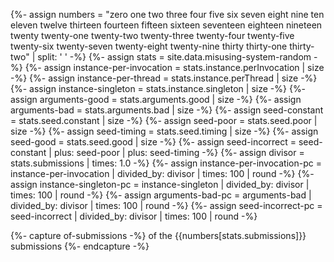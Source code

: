 {%- assign numbers = 
    "zero one two three four five six seven eight nine ten eleven twelve
    thirteen fourteen fifteen sixteen seventeen eighteen nineteen twenty
    twenty-one twenty-two twenty-three twenty-four twenty-five twenty-six
    twenty-seven twenty-eight twenty-nine thirty thirty-one thirty-two" |
    split: ' ' -%}
{%- assign stats = site.data.misusing-system-random -%}
{%- assign instance-per-invocation = stats.instance.perInvocation | size -%}
{%- assign instance-per-thread     = stats.instance.perThread     | size -%}
{%- assign instance-singleton      = stats.instance.singleton     | size -%}
{%- assign arguments-good          = stats.arguments.good         | size -%}
{%- assign arguments-bad           = stats.arguments.bad          | size -%}
{%- assign seed-constant           = stats.seed.constant          | size -%}
{%- assign seed-poor               = stats.seed.poor              | size -%}
{%- assign seed-timing             = stats.seed.timing            | size -%}
{%- assign seed-good               = stats.seed.good              | size -%}
{%- assign seed-incorrect = seed-constant | plus: seed-poor | plus: seed-timing -%}
{%- assign divisor = stats.submissions | times: 1.0 -%}
{%- assign instance-per-invocation-pc = instance-per-invocation |
    divided_by: divisor | times: 100 | round -%}
{%- assign instance-singleton-pc = instance-singleton |
    divided_by: divisor | times: 100 | round -%}
{%- assign arguments-bad-pc = arguments-bad |
    divided_by: divisor | times: 100 | round -%}
{%- assign seed-incorrect-pc = seed-incorrect |
    divided_by: divisor | times: 100 | round -%}

{%- capture of-submissions -%}
of the {{numbers[stats.submissions]}} submissions
{%- endcapture -%}
